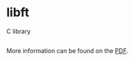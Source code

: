 # libft
C library

##
More information can be found on the [PDF].

[PDF]: https://github.com/gharieni/libft/blob/master/libft.en.pdf

